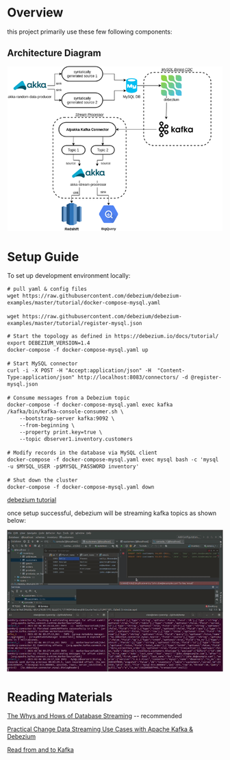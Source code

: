 # Overview

this project primarily use these few following components: 

## Architecture Diagram

![arch](docs/setup-guide.assets/arch.png)



# Setup Guide

To set up development environment locally:

```
# pull yaml & config files
wget https://raw.githubusercontent.com/debezium/debezium-examples/master/tutorial/docker-compose-mysql.yaml

wget https://raw.githubusercontent.com/debezium/debezium-examples/master/tutorial/register-mysql.json
```

```
# Start the topology as defined in https://debezium.io/docs/tutorial/
export DEBEZIUM_VERSION=1.4
docker-compose -f docker-compose-mysql.yaml up

# Start MySQL connector
curl -i -X POST -H "Accept:application/json" -H  "Content-Type:application/json" http://localhost:8083/connectors/ -d @register-mysql.json

# Consume messages from a Debezium topic
docker-compose -f docker-compose-mysql.yaml exec kafka /kafka/bin/kafka-console-consumer.sh \
    --bootstrap-server kafka:9092 \
    --from-beginning \
    --property print.key=true \
    --topic dbserver1.inventory.customers

# Modify records in the database via MySQL client
docker-compose -f docker-compose-mysql.yaml exec mysql bash -c 'mysql -u $MYSQL_USER -p$MYSQL_PASSWORD inventory'

# Shut down the cluster
docker-compose -f docker-compose-mysql.yaml down
```

[debezium tutorial](https://github.com/debezium/debezium-examples/tree/master/tutorial)



once setup successful, debezium will be streaming kafka topics as shown below:

![demo](docs/setup-guide.assets/demo.gif)



# Reading Materials

[The Whys and Hows of Database Streaming](https://www.infoq.com/presentations/wepay-database-streaming/) -- recommended

[Practical Change Data Streaming Use Cases with Apache Kafka & Debezium](https://www.infoq.com/presentations/data-streaming-kafka-debezium/)

[Read from and to Kafka](https://doc.akka.io/docs/akka-projection/current/kafka.html)

